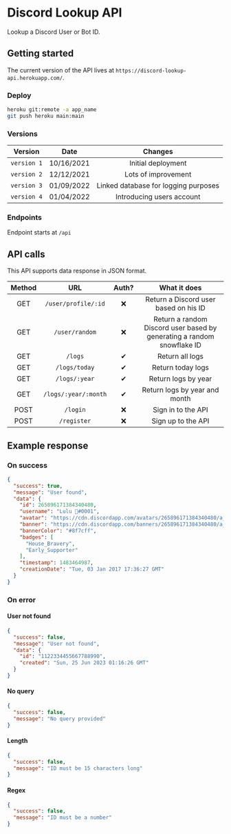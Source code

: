 # Discord Lookup API

Lookup a Discord User or Bot ID.

## Getting started

The current version of the API lives at `https://discord-lookup-api.herokuapp.com/`.

### Deploy

```bash
heroku git:remote -a app_name
git push heroku main:main
```

### Versions

| Version | Date | Changes |
| :--------: | :--------: | :--------: |
| `version 1` | 10/16/2021 | Initial deployment |
| `version 2` | 12/12/2021 | Lots of improvement |
| `version 3` | 01/09/2022 | Linked database for logging purposes |
| `version 4` | 01/04/2022 | Introducing users account |

### Endpoints

Endpoint starts at `/api`

## API calls

This API supports data response in JSON format.

| Method | URL | Auth? | What it does |
| :---: | :--------: | :--------: | :--------: |
| GET | `/user/profile/:id` | ❌ | Return a Discord user based on his ID |
| GET | `/user/random` | ❌ |  Return a random Discord user based by generating a random snowflake ID |
| GET | `/logs` | ✔ | Return all logs |
| GET | `/logs/today` | ✔ | Return today logs |
| GET | `/logs/:year` | ✔ | Return logs by year |
| GET | `/logs/:year/:month` | ✔ | Return logs by year and month |
| POST | `/login` | ❌ | Sign in to the API |
| POST | `/register` | ❌ | Sign up to the API |

## Example response

### On success

```json
{
  "success": true,
  "message": "User found",
  "data": {
    "id": 265896171384340480,
    "username": "Lulu 🍉#0001",
    "avatar": "https://cdn.discordapp.com/avatars/265896171384340480/a_b13ecb6f76a048d9309639a45b1c7176",
    "banner": "https://cdn.discordapp.com/banners/265896171384340480/a_70de5d8e8c59a6ae588eca92fc0d58ff",
    "bannerColor": "#8f7cff",
    "badges": [
      "House_Bravery",
      "Early_Supporter"
    ],
    "timestamp": 1483464987,
    "creationDate": "Tue, 03 Jan 2017 17:36:27 GMT"
  }
}
```

### On error

#### User not found

```json
{
  "success": false,
  "message": "User not found",
  "data": {
    "id": "1122334455667788990",
    "created": "Sun, 25 Jun 2023 01:16:26 GMT"
  }
}
```

#### No query

```json
{
  "success": false,
  "message": "No query provided"
}
```

#### Length

```json
{
  "success": false,
  "message": "ID must be 15 characters long"
}
```

#### Regex

```json
{
  "success": false,
  "message": "ID must be a number"
}
```
